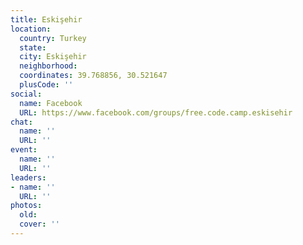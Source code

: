 ```yaml
---
title: Eskişehir
location:
  country: Turkey
  state: 
  city: Eskişehir
  neighborhood: 
  coordinates: 39.768856, 30.521647
  plusCode: ''
social:
  name: Facebook
  URL: https://www.facebook.com/groups/free.code.camp.eskisehir
chat:
  name: ''
  URL: ''
event:
  name: ''
  URL: ''
leaders:
- name: ''
  URL: ''
photos:
  old: 
  cover: ''
---
```

